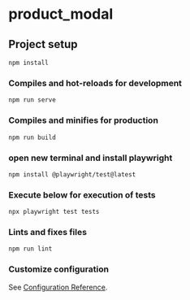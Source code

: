 # product_modal

## Project setup
```
npm install
```

### Compiles and hot-reloads for development
```
npm run serve
```

### Compiles and minifies for production
```
npm run build
```

### open new terminal and install playwright
```
npm install @playwright/test@latest
```
### Execute below for execution of tests
```
npx playwright test tests
```
### Lints and fixes files
```
npm run lint
```

### Customize configuration
See [Configuration Reference](https://cli.vuejs.org/config/).




